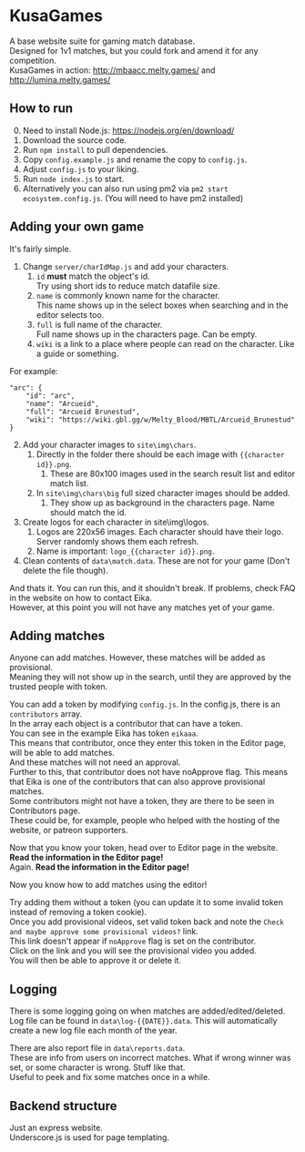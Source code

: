 # KusaGames
A base website suite for gaming match database.\
Designed for 1v1 matches, but you could fork and amend it for any competition.\
KusaGames in action: http://mbaacc.melty.games/ and http://lumina.melty.games/

## How to run

0. Need to install Node.js: https://nodejs.org/en/download/
1. Download the source code.
2. Run `npm install` to pull dependencies.
3. Copy `config.example.js` and rename the copy to `config.js`.
4. Adjust `config.js` to your liking.
5. Run `node index.js` to start. 
6. Alternatively you can also run using pm2 via `pm2 start ecosystem.config.js`. (You will need to have pm2 installed)

## Adding your own game

It's fairly simple.
1. Change `server/charIdMap.js` and add your characters.
    1. `id` **must** match the object's id.\
        Try using short ids to reduce match datafile size.
    1. `name` is commonly known name for the character.\
        This name shows up in the select boxes when searching and in the editor selects too.
    1. `full` is full name of the character.\
        Full name shows up in the characters page. Can be empty.
    1. `wiki` is a link to a place where people can read on the character. Like a guide or something.

For example:
```
"arc": {
	"id": "arc",
	"name": "Arcueid",
	"full": "Arcueid Brunestud",
	"wiki": "https://wiki.gbl.gg/w/Melty_Blood/MBTL/Arcueid_Brunestud"
}

```
2. Add your character images to `site\img\chars`. 
    1. Directly in the folder there should be each image with `{{character id}}.png`.
        1. These are 80x100 images used in the search result list and editor match list.
    1. In `site\img\chars\big` full sized character images should be added. 
        1. They show up as background in the characters page. Name should match the id.
3. Create logos for each character in site\img\logos.
    1. Logos are 220x56 images. Each character should have their logo.\
        Server randomly shows them each refresh.
    1. Name is important: `logo_{{character id}}.png`.
4. Clean contents of `data\match.data`. These are not for your game (Don't delete the file though).

And thats it. You can run this, and it shouldn't break. If problems, check FAQ in the website on how to contact Eika.\
However, at this point you will not have any matches yet of your game.

## Adding matches
Anyone can add matches. However, these matches will be added as provisional.\
Meaning they will not show up in the search, until they are approved by the trusted people with token.

You can add a token by modifying `config.js`. In the config.js,  there is an `contributors` array.\
In the array each object is a contributor that can have a token.\
You can see in the example Eika has token `eikaaa`.\
This means that contributor, once they enter this token in the Editor page, will be able to add matches.\
And these matches will not need an approval.\
Further to this, that contributor does not have noApprove flag. This means that Eika is one of the contributors that can also approve provisional matches.\
Some contributors might not have a token, they are there to be seen in Contributors page.\
These could be, for example, people who helped with the hosting of the website, or patreon supporters.

Now that you know your token, head over to Editor page in the website.\
**Read the information in the Editor page!** \
Again. **Read the information in the Editor page!**

Now you know how to add matches using the editor!

Try adding them without a token (you can update it to some invalid token instead of removing a token cookie).\
Once you add provisional videos, set valid token back and note the `Check and maybe approve some provisional videos?` link.\
This link doesn't appear if `noApprove` flag is set on the contributor.\
Click on the link and you will see the provisional video you added.\
You will then be able to approve it or delete it.

## Logging

There is some logging going on when matches are added/edited/deleted.\
Log file can be found in `data\log-{{DATE}}.data`. This will automatically create a new log file each month of the year.

There are also report file in `data\reports.data`.\
These are info from users on incorrect matches. What if wrong winner was set, or some character is wrong. Stuff like that.\
Useful to peek and fix some matches once in a while.

## Backend structure

Just an express website.\
Underscore.js is used for page templating.
